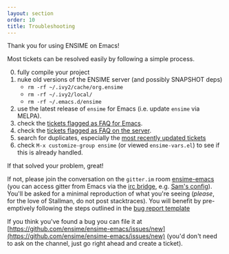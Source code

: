```yaml
---
layout: section
order: 10
title: Troubleshooting
---
```


Thank you for using ENSIME on Emacs!

Most tickets can be resolved easily by following a simple process.

0. fully compile your project
1. nuke old versions of the ENSIME server (and possibly SNAPSHOT deps)
   - `rm -rf ~/.ivy2/cache/org.ensime`
   - `rm -rf ~/.ivy2/local/`
   - `rm -rf ~/.emacs.d/ensime`
2. use the latest release of `ensime` for Emacs (i.e. update `ensime` via MELPA).
3. check the [tickets flagged as FAQ for Emacs](https://github.com/ensime/ensime-emacs/issues?labels=FAQ).
4. check the [tickets flagged as FAQ on the server](https://github.com/ensime/ensime-server/issues?labels=FAQ).
5. search for duplicates, especially the [most recently updated tickets](http://github.com/ensime/ensime-emacs/issues?direction=desc&sort=updated)
6. check `M-x customize-group ensime` (or viewed `ensime-vars.el`) to see if this is already handled.

If that solved your problem, great!

If not, please join the conversation on the `gitter.im` room [ensime-emacs](https://gitter.im/ensime/ensime-emacs) (you can access gitter from Emacs via the [irc bridge](https://irc.gitter.im/), e.g. [Sam's config](https://github.com/fommil/dotfiles/blob/4fde3ee31074052fa98d9dbd6ca1c1625cdb1015/.emacs.d/init-gnu.el#L46-L54)). You'll be asked for a minimal reproduction of what you're seeing (*please*, for the love of Stallman, do not post stacktraces). You will benefit by pre-emptively following the steps outlined in the [bug report template](https://github.com/ensime/ensime-emacs/blob/master/.github/ISSUE_TEMPLATE.md)

If you think you've found a bug you can file it at [https://github.com/ensime/ensime-emacs/issues/new](https://github.com/ensime/ensime-emacs/issues/new) (you'd don't need to ask on the channel, just go right ahead and create a ticket).
